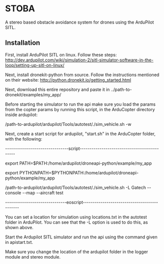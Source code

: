 # STOBA 
A stereo based obstacle avoidance system for drones using the ArduPilot SITL.

## Installation
First, install ArduPilot SITL on linux.
Follow these steps: http://dev.ardupilot.com/wiki/simulation-2/sitl-simulator-software-in-the-loop/setting-up-sitl-on-linux/

Next, install dronekit-python from source.
Follow the instructions mentioned on their website: http://python.dronekit.io/getting_started.html

Next, download this entire repository and paste it in ../path-to-dronekit/examples/my_app/

Before starting the simulator to run the api make sure you load the params from the copter params by running this script, 
in the ArduCopter directory inside ardupilot:

/path-to-ardupilot/ardupilot/Tools/autotest/./sim_vehicle.sh -w

Next, create a start script for ardupilot, "start.sh" in the ArduCopter folder, with the following:

--------------------------------script---------------------------------------------

export PATH=$PATH:/home/ardupilot/droneapi-python/example/my_app

export PYTHONPATH=$PYTHONPATH:/home/ardupilot/droneapi-python/example/my_app

/path-to-ardupilot/ardupilot/Tools/autotest/./sim_vehicle.sh -L Gatech --console --map --aircraft test

-------------------------------eoscript---------------------------------------------

You can set a location for simulation using locations.txt in the autotest folder in ArduPilot. 
You can see that the -L option is used to do this, as shown above.

Start the Ardupilot SITL simulator and run the api using the command given in apistart.txt.

Make sure you change the location of the ardupilot folder in the logger module and stereo module.
